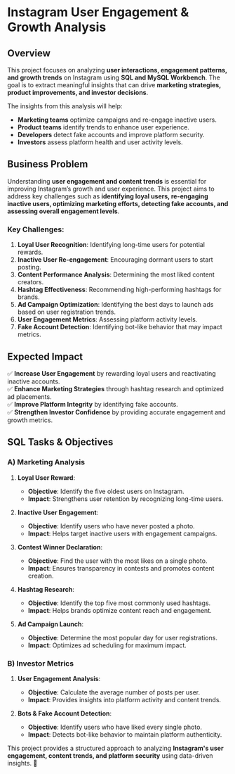 
# **Instagram User Engagement & Growth Analysis**  

## **Overview**  
This project focuses on analyzing **user interactions, engagement patterns, and growth trends** on Instagram using **SQL and MySQL Workbench**. The goal is to extract meaningful insights that can drive **marketing strategies, product improvements, and investor decisions**.  

The insights from this analysis will help:  
- **Marketing teams** optimize campaigns and re-engage inactive users.  
- **Product teams** identify trends to enhance user experience.  
- **Developers** detect fake accounts and improve platform security.  
- **Investors** assess platform health and user activity levels.  

## **Business Problem**  
Understanding **user engagement and content trends** is essential for improving Instagram’s growth and user experience. This project aims to address key challenges such as **identifying loyal users, re-engaging inactive users, optimizing marketing efforts, detecting fake accounts, and assessing overall engagement levels**.  

### **Key Challenges:**  
1. **Loyal User Recognition**: Identifying long-time users for potential rewards.  
2. **Inactive User Re-engagement**: Encouraging dormant users to start posting.  
3. **Content Performance Analysis**: Determining the most liked content creators.  
4. **Hashtag Effectiveness**: Recommending high-performing hashtags for brands.  
5. **Ad Campaign Optimization**: Identifying the best days to launch ads based on user registration trends.  
6. **User Engagement Metrics**: Assessing platform activity levels.  
7. **Fake Account Detection**: Identifying bot-like behavior that may impact metrics.  

## **Expected Impact**  
✅ **Increase User Engagement** by rewarding loyal users and reactivating inactive accounts.  
✅ **Enhance Marketing Strategies** through hashtag research and optimized ad placements.  
✅ **Improve Platform Integrity** by identifying fake accounts.  
✅ **Strengthen Investor Confidence** by providing accurate engagement and growth metrics.  

## **SQL Tasks & Objectives**  

### **A) Marketing Analysis**  
1. **Loyal User Reward**:  
   - **Objective**: Identify the five oldest users on Instagram.  
   - **Impact**: Strengthens user retention by recognizing long-time users.  

2. **Inactive User Engagement**:  
   - **Objective**: Identify users who have never posted a photo.  
   - **Impact**: Helps target inactive users with engagement campaigns.  

3. **Contest Winner Declaration**:  
   - **Objective**: Find the user with the most likes on a single photo.  
   - **Impact**: Ensures transparency in contests and promotes content creation.  

4. **Hashtag Research**:  
   - **Objective**: Identify the top five most commonly used hashtags.  
   - **Impact**: Helps brands optimize content reach and engagement.  

5. **Ad Campaign Launch**:  
   - **Objective**: Determine the most popular day for user registrations.  
   - **Impact**: Optimizes ad scheduling for maximum impact.  

### **B) Investor Metrics**  
1. **User Engagement Analysis**:  
   - **Objective**: Calculate the average number of posts per user.  
   - **Impact**: Provides insights into platform activity and content trends.  

2. **Bots & Fake Account Detection**:  
   - **Objective**: Identify users who have liked every single photo.  
   - **Impact**: Detects bot-like behavior to maintain platform authenticity.  

This project provides a structured approach to analyzing **Instagram's user engagement, content trends, and platform security** using data-driven insights. 🚀
